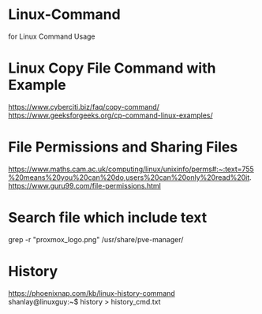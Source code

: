 # Linux-Command
for Linux Command Usage

# Linux Copy File Command with Example
https://www.cyberciti.biz/faq/copy-command/ \
https://www.geeksforgeeks.org/cp-command-linux-examples/

# File Permissions and Sharing Files
https://www.maths.cam.ac.uk/computing/linux/unixinfo/perms#:~:text=755%20means%20you%20can%20do,users%20can%20only%20read%20it. \
https://www.guru99.com/file-permissions.html

# Search file which include text
grep -r "proxmox_logo.png" /usr/share/pve-manager/

# History 
https://phoenixnap.com/kb/linux-history-command  \
shanlay@linuxguy:~$ history > history_cmd.txt

